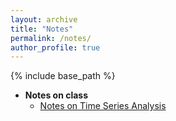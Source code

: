 ```yaml
---
layout: archive
title: "Notes"
permalink: /notes/
author_profile: true
---
```


{% include base_path %}

* **Notes on class**
  - [Notes on Time Series Analysis](/files/notes_time_series_analysis.pdf)


